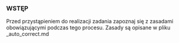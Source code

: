 ### WSTĘP ###

Przed przystąpieniem do realizacji zadania zapoznaj się z zasadami obowiązującymi podczas tego procesu. Zasady są opisane w pliku _auto_correct.md